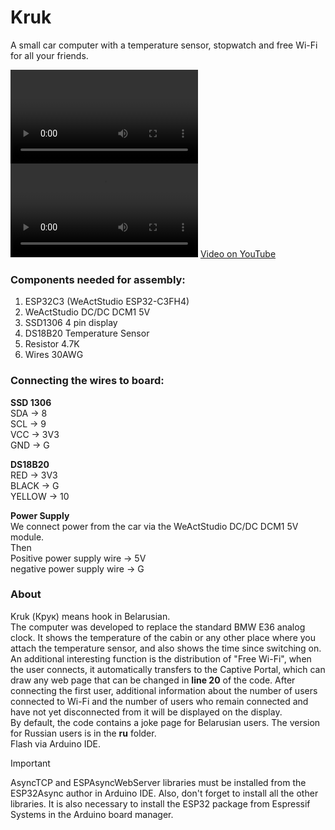 # Kruk
A small car computer with a temperature sensor, stopwatch and free Wi-Fi for all your friends.


<video>src="https://github.com/SabasSolutions/Kruk/raw/refs/heads/main/video/kruk.mp4" controls style="max-width:100%;"></video>
![video](https://github.com/SabasSolutions/Kruk/raw/refs/heads/main/video/kruk.mp4)
[Video on YouTube](https://youtube.com/shorts/VVHMmDFvbYU)

### Components needed for assembly:
1. ESP32C3 (WeActStudio ESP32-C3FH4)
2. WeActStudio DC/DC DCM1 5V
3. SSD1306 4 pin display
4. DS18B20 Temperature Sensor
5. Resistor 4.7K
6. Wires 30AWG

### Connecting the wires to board:
**SSD 1306**\
SDA -> 8\
SCL -> 9\
VCC -> 3V3\
GND -> G

**DS18B20**\
RED -> 3V3\
BLACK -> G\
YELLOW -> 10

**Power Supply**\
We connect power from the car via the WeActStudio DC/DC DCM1 5V module.\
Then\
Positive power supply wire -> 5V\
negative power supply wire -> G

### About
Kruk (Крук) means hook in Belarusian.\
The computer was developed to replace the standard BMW E36 analog clock. It shows the temperature of the cabin or any other place where you attach the temperature sensor, and also shows the time since switching on. An additional interesting function is the distribution of "Free Wi-Fi", when the user connects, it automatically transfers to the Captive Portal, which can draw any web page that can be changed in **line 20** of the code. After connecting the first user, additional information about the number of users connected to Wi-Fi and the number of users who remain connected and have not yet disconnected from it will be displayed on the display.\
By default, the code contains a joke page for Belarusian users. The version for Russian users is in the **ru** folder.\
Flash via Arduino IDE.

> [!IMPORTANT]
> AsyncTCP and ESPAsyncWebServer libraries must be installed from the ESP32Async author in Arduino IDE. Also, don't forget to install all the other libraries. It is also necessary to install the ESP32 package from Espressif Systems in the Arduino board manager.




